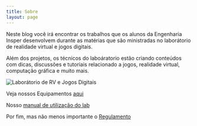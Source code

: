 ```yaml
---
title: Sobre
layout: page
---
```


Neste blog você irá encontrar os trabalhos que os alunos da Engenharia Insper desenvolvem durante as matérias que são ministradas no laborátorio de realidade virtual e jogos digitais.

Além dos projetos, os técnicos do laboáratorio estão criando conteúdos com dicas, discussões e tutoriais relacionado a jogos, realidade virtual, computação gráfica e muito mais.

![Laborátorio de RV e Jogos Digitais](/assets/img/labrv.JPG)

Veja nossos Equipamentos
[aqui](https://drive.google.com/file/d/14h1fRaNbbFZxanfPBr7qrPGlVLHmZRwn/view?usp=sharing)

Nosso [manual de utilização do
lab](https://drive.google.com/file/d/15Hf8Oz1SLqoJ1KX4EEgxP1Nj3r_zb954/view?usp=sharing)

Por fim, mas não menos importante o
[Regulamento](https://drive.google.com/file/d/1tjRmLGqicQVcNDy3og0o3WLDD8K3eOot/view?usp=sharing)

